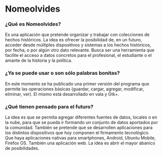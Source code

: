 Nomeolvides
===========

### ¿Qué es Nomeolvides? ###

Es una aplicación que pretende organizar y trabajar con colecciones de hechos históricos. La idea es ofrecer la 
posibilidad de, en un futuro, acceder desde múltiples dispositivos y sistemas a los hechos históricos, por fecha, o por 
algún otro dato relevante. Busca ser una herramienta que facilite el acceso a datos concretos para el profesional, el 
estudiante o el amante de la historia y la política.

### ¿Ya se puede usar o son sólo palabras bonitas? ###

En este momento se ha publicado una primer versión del programa que permite las operaciones básicas (guardar, cargar, 
agregar, modificar, eliminar, ver). El mismo está desarrollado en vala y Gtk+.

### ¿Qué tienen pensado para el futuro? ###

La idea es que se permita agregar diferentes fuentes de datos, locales o en la nube, para que se pueda ir formando un 
conjunto de datos aportados por la comunidad. También se pretende que se desarrollen aplicaciones para los distintos 
dispositivos que hoy componen el firmamento tecnológico. Que haya aplicaciones nativas para smartphones, Android, Ubuntu 
Mobile, Firefox OS. También una aplicación web. La idea es abrir el mayor abanico de posibilidades.
